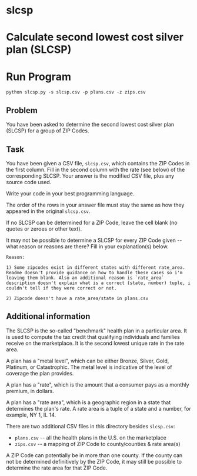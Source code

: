 # slcsp

Calculate second lowest cost silver plan (SLCSP)
================================================

# Run Program

`python slcsp.py -s slcsp.csv -p plans.csv -z zips.csv`

Problem
-------

You have been asked to determine the second lowest cost silver plan (SLCSP) for
a group of ZIP Codes.

Task
----

You have been given a CSV file, `slcsp.csv`, which contains the ZIP Codes in the
first column. Fill in the second column with the rate (see below) of the
corresponding SLCSP. Your answer is the modified CSV file, plus any source code
used.

Write your code in your best programming language.

The order of the rows in your answer file must stay the same as how they
appeared in the original `slcsp.csv`.

If no SLCSP can be determined for a ZIP Code, leave the cell blank (no quotes or
zeroes or other text).

It may not be possible to determine a SLCSP for every ZIP Code given -- what
reason or reasons are there? Fill in your explanation(s) below.

    Reason:

    1) Some zipcodes exist in different states with different rate_area. Readme doesn't provide guidance on how to handle these cases so i'm leaving them blank. Also an additional reason is `rate_area` description doesn't explain what is a correct (state, number) tuple, i couldn't tell if they were correct or not.

    2) Zipcode doesn't have a rate_area/state in plans.csv

Additional information
----------------------

The SLCSP is the so-called "benchmark" health plan in a particular area. It is
used to compute the tax credit that qualifying individuals and families receive
on the marketplace. It is the second lowest unique rate in the rate area.

A plan has a "metal level", which can be either Bronze, Silver, Gold, Platinum,
or Catastrophic. The metal level is indicative of the level of coverage the plan
provides.

A plan has a "rate", which is the amount that a consumer pays as a monthly
premium, in dollars.

A plan has a "rate area", which is a geographic region in a state that
determines the plan's rate. A rate area is a tuple of a state and a number, for
example, NY 1, IL 14.

There are two additional CSV files in this directory besides `slcsp.csv`:

  * `plans.csv` -- all the health plans in the U.S. on the marketplace
  * `zips.csv` -- a mapping of ZIP Code to county/counties & rate area(s)

A ZIP Code can potentially be in more than one county. If the county can not be
determined definitively by the ZIP Code, it may still be possible to determine
the rate area for that ZIP Code.